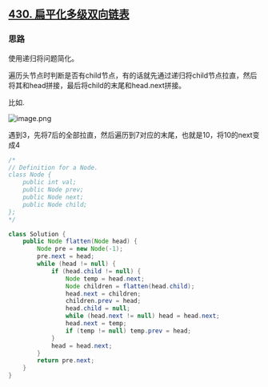 ## [430. 扁平化多级双向链表](https://leetcode-cn.com/problems/flatten-a-multilevel-doubly-linked-list/)

### 思路

使用递归将问题简化。

遍历头节点时判断是否有child节点，有的话就先通过递归将child节点拉直，然后将其和head拼接，最后将child的末尾和head.next拼接。

比如.

![image.png](http://tva1.sinaimg.cn/large/0085EwgIgy1gye4cgjb6zj31190l5gnm.jpg)

遇到3，先将7后的全部拉直，然后遍历到7对应的末尾，也就是10，将10的next变成4

```java
/*
// Definition for a Node.
class Node {
    public int val;
    public Node prev;
    public Node next;
    public Node child;
};
*/

class Solution {
    public Node flatten(Node head) {
        Node pre = new Node(-1);
        pre.next = head;
        while (head != null) {
            if (head.child != null) {
                Node temp = head.next;
                Node children = flatten(head.child);
                head.next = children;
                children.prev = head;
                head.child = null;
                while (head.next != null) head = head.next;
                head.next = temp;
                if (temp != null) temp.prev = head;
            }
            head = head.next;
        }
        return pre.next;
    }
}
```

